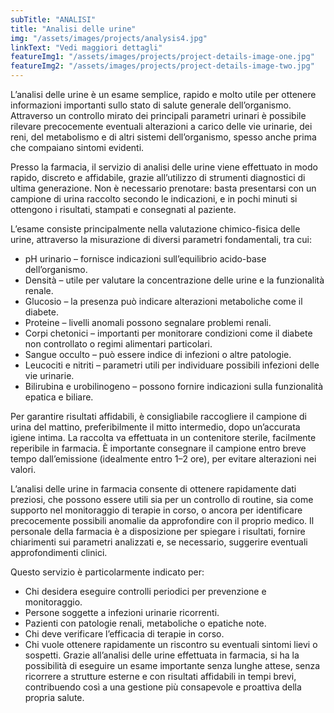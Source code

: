 ```yaml
---
subTitle: "ANALISI" 
title: "Analisi delle urine"
img: "/assets/images/projects/analysis4.jpg"
linkText: "Vedi maggiori dettagli"
featureImg1: "/assets/images/projects/project-details-image-one.jpg"
featureImg2: "/assets/images/projects/project-details-image-two.jpg"
---
```

L’analisi delle urine è un esame semplice, rapido e molto utile per ottenere informazioni importanti sullo stato di salute generale dell’organismo. Attraverso un controllo mirato dei principali parametri urinari è possibile rilevare precocemente eventuali alterazioni a carico delle vie urinarie, dei reni, del metabolismo e di altri sistemi dell’organismo, spesso anche prima che compaiano sintomi evidenti.

Presso la farmacia, il servizio di analisi delle urine viene effettuato in modo rapido, discreto e affidabile, grazie all’utilizzo di strumenti diagnostici di ultima generazione. Non è necessario prenotare: basta presentarsi con un campione di urina raccolto secondo le indicazioni, e in pochi minuti si ottengono i risultati, stampati e consegnati al paziente.

L’esame consiste principalmente nella valutazione chimico-fisica delle urine, attraverso la misurazione di diversi parametri fondamentali, tra cui:

- pH urinario – fornisce indicazioni sull’equilibrio acido-base dell’organismo.
- Densità – utile per valutare la concentrazione delle urine e la funzionalità renale.
- Glucosio – la presenza può indicare alterazioni metaboliche come il diabete.
- Proteine – livelli anomali possono segnalare problemi renali.
- Corpi chetonici – importanti per monitorare condizioni come il diabete non controllato o regimi alimentari particolari.
- Sangue occulto – può essere indice di infezioni o altre patologie.
- Leucociti e nitriti – parametri utili per individuare possibili infezioni delle vie urinarie.
- Bilirubina e urobilinogeno – possono fornire indicazioni sulla funzionalità epatica e biliare.

Per garantire risultati affidabili, è consigliabile raccogliere il campione di urina del mattino, preferibilmente il mitto intermedio, dopo un’accurata igiene intima. La raccolta va effettuata in un contenitore sterile, facilmente reperibile in farmacia. È importante consegnare il campione entro breve tempo dall’emissione (idealmente entro 1–2 ore), per evitare alterazioni nei valori.

L’analisi delle urine in farmacia consente di ottenere rapidamente dati preziosi, che possono essere utili sia per un controllo di routine, sia come supporto nel monitoraggio di terapie in corso, o ancora per identificare precocemente possibili anomalie da approfondire con il proprio medico. Il personale della farmacia è a disposizione per spiegare i risultati, fornire chiarimenti sui parametri analizzati e, se necessario, suggerire eventuali approfondimenti clinici.

Questo servizio è particolarmente indicato per:
- Chi desidera eseguire controlli periodici per prevenzione e monitoraggio.
- Persone soggette a infezioni urinarie ricorrenti.
- Pazienti con patologie renali, metaboliche o epatiche note.
- Chi deve verificare l’efficacia di terapie in corso.
- Chi vuole ottenere rapidamente un riscontro su eventuali sintomi lievi o sospetti.
Grazie all’analisi delle urine effettuata in farmacia, si ha la possibilità di eseguire un esame importante senza lunghe attese, senza ricorrere a strutture esterne e con risultati affidabili in tempi brevi, contribuendo così a una gestione più consapevole e proattiva della propria salute.